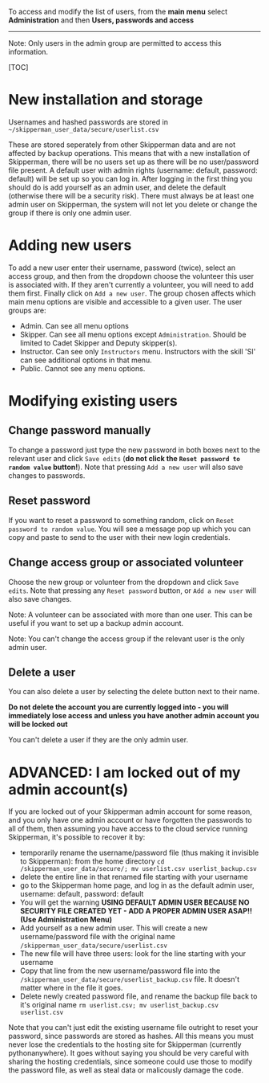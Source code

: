 To access and modify the list of users, from the **main menu** select **Administration** and then **Users, passwords and access**
___

Note: Only users in the admin group are permitted to access this information.

[TOC]

# New installation and storage

Usernames and hashed passwords are stored in `~/skipperman_user_data/secure/userlist.csv`

These are stored seperately from other Skipperman data and are not affected by backup operations. This means that with a new installation of Skipperman, there will be no users set up as there will be no user/password file present. A default user with admin rights (username: default, password: default) will be set up so you can log in. After logging in the first thing you should do is add yourself as an admin user, and delete the default (otherwise there will be a security risk). There must always be at least one admin user on Skipperman, the system will not let you delete or change the group if there is only one admin user. 


# Adding new users

To add a new user enter their username, password (twice), select an access group, and then from the dropdown choose the volunteer this user is associated with. If they aren't currently a volunteer, you will need to add them first. Finally click on `Add a new user`. The group chosen affects which main menu options are visible and accessible to a given user. The user groups are:

- Admin. Can see all menu options
- Skipper. Can see all menu options except `Administration`. Should be limited to Cadet Skipper and Deputy skipper(s).
- Instructor. Can see only `Instructors` menu. Instructors with the skill 'SI' can see additional options in that menu.
- Public. Cannot see any menu options.


# Modifying existing users

## Change password manually

To change a password just type the new password in both boxes next to the relevant user and click `Save edits` (**do not click the `Reset password to random value` button!**). Note that pressing `Add a new user` will also save changes to passwords.

## Reset password

If you want to reset a password to something random, click on `Reset password to random value`. You will see a message pop up which you can copy and paste to send to the user with their new login credentials.

## Change access group or associated volunteer

Choose the new group or volunteer from the dropdown and click `Save edits`. Note that pressing any `Reset password` button, or `Add a new user` will also save changes.

Note: A volunteer can be associated with more than one user. This can be useful if you want to set up a backup admin account.

Note: You can't change the access group if the relevant user is the only admin user.

## Delete a user

You can also delete a user by selecting the delete button next to their name. 

**Do not delete the account you are currently logged into - you will immediately lose access and unless you have another admin account you will be locked out**

You can't delete a user if they are the only admin user.

# ADVANCED: I am locked out of my admin account(s)

If you are locked out of your Skipperman admin account for some reason, and you only have one admin account or have forgotten the passwords to all of them, then assuming you have access to the cloud service running Skipperman, it's possible to recover it by:

- temporarily rename the username/password file (thus making it invisible to Skipperman): from the home directory `cd /skipperman_user_data/secure/; mv userlist.csv userlist_backup.csv` 
- delete the entire line in that renamed file starting with your username
- go to the Skipperman home page, and log in as the default admin user, username: default, password: default
- You will get the warning **USING DEFAULT ADMIN USER BECAUSE NO SECURITY FILE CREATED YET - ADD A PROPER ADMIN USER ASAP!! (Use Administration Menu)**
- Add yourself as a new admin user. This will create a new username/password file with the original name `/skipperman_user_data/secure/userlist.csv`
- The new file will have three users: look for the line starting with your username
- Copy that line from the new username/password file into the `/skipperman_user_data/secure/userlist_backup.csv` file. It doesn't matter where in the file it goes.
- Delete newly created password file, and rename the backup file back to it's original name `rm userlist.csv; mv userlist_backup.csv userlist.csv`
 
Note that you can't just edit the existing username file outright to reset your password, since passwords are stored as hashes. All this means you must never lose the credentials to the hosting site for Skipperman (currently pythonanywhere). It goes without saying you should be very careful with sharing the hosting credentials, since someone could use those to modify the password file, as well as steal data or malicously damage the code.
